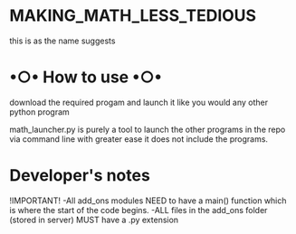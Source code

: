 # MAKING_MATH_LESS_TEDIOUS

this is as the name suggests 

# •○• How to use •○•

download the required progam and launch it like you would any other python program

math_launcher.py is purely a tool to launch the other programs in the repo via command line with greater ease it does not include the programs.

# Developer's notes

  !IMPORTANT!
    -All add_ons modules NEED to have a main() function which is where the start of the code begins.
    -ALL files in the add_ons folder (stored in server) MUST have a .py extension
  
